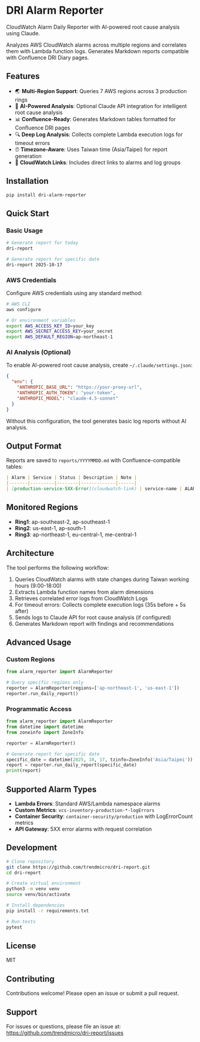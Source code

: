 # DRI Alarm Reporter

CloudWatch Alarm Daily Reporter with AI-powered root cause analysis using Claude.

Analyzes AWS CloudWatch alarms across multiple regions and correlates them with Lambda function logs. Generates Markdown reports compatible with Confluence DRI Diary pages.

## Features

- 🌏 **Multi-Region Support**: Queries 7 AWS regions across 3 production rings
- 🤖 **AI-Powered Analysis**: Optional Claude API integration for intelligent root cause analysis
- 📊 **Confluence-Ready**: Generates Markdown tables formatted for Confluence DRI pages
- 🔍 **Deep Log Analysis**: Collects complete Lambda execution logs for timeout errors
- ⏰ **Timezone-Aware**: Uses Taiwan time (Asia/Taipei) for report generation
- 🔗 **CloudWatch Links**: Includes direct links to alarms and log groups

## Installation

```bash
pip install dri-alarm-reporter
```

## Quick Start

### Basic Usage

```bash
# Generate report for today
dri-report

# Generate report for specific date
dri-report 2025-10-17
```

### AWS Credentials

Configure AWS credentials using any standard method:

```bash
# AWS CLI
aws configure

# Or environment variables
export AWS_ACCESS_KEY_ID=your_key
export AWS_SECRET_ACCESS_KEY=your_secret
export AWS_DEFAULT_REGION=ap-northeast-1
```

### AI Analysis (Optional)

To enable AI-powered root cause analysis, create `~/.claude/settings.json`:
```json
{
  "env": {
    "ANTHROPIC_BASE_URL": "https://your-proxy-url",
    "ANTHROPIC_AUTH_TOKEN": "your-token",
    "ANTHROPIC_MODEL": "claude-4.5-sonnet"
  }
}
```

Without this configuration, the tool generates basic log reports without AI analysis.

## Output Format

Reports are saved to `reports/YYYYMMDD.md` with Confluence-compatible tables:

```markdown
| Alarm | Service | Status | Description | Note |
|-------|---------|--------|-------------|------|
| [production-service-5XX-Error](cloudwatch-link) | service-name | ALARM→OK | AI root cause analysis | AI recommendations |
```

## Monitored Regions

- **Ring1**: ap-southeast-2, ap-southeast-1
- **Ring2**: us-east-1, ap-south-1
- **Ring3**: ap-northeast-1, eu-central-1, me-central-1

## Architecture

The tool performs the following workflow:

1. Queries CloudWatch alarms with state changes during Taiwan working hours (9:00-18:00)
2. Extracts Lambda function names from alarm dimensions
3. Retrieves correlated error logs from CloudWatch Logs
4. For timeout errors: Collects complete execution logs (35s before + 5s after)
5. Sends logs to Claude API for root cause analysis (if configured)
6. Generates Markdown report with findings and recommendations

## Advanced Usage

### Custom Regions

```python
from alarm_reporter import AlarmReporter

# Query specific regions only
reporter = AlarmReporter(regions=['ap-northeast-1', 'us-east-1'])
reporter.run_daily_report()
```

### Programmatic Access

```python
from alarm_reporter import AlarmReporter
from datetime import datetime
from zoneinfo import ZoneInfo

reporter = AlarmReporter()

# Generate report for specific date
specific_date = datetime(2025, 10, 17, tzinfo=ZoneInfo('Asia/Taipei'))
report = reporter.run_daily_report(specific_date)
print(report)
```

## Supported Alarm Types

- **Lambda Errors**: Standard AWS/Lambda namespace alarms
- **Custom Metrics**: `vcs-inventory-production-*-logErrors`
- **Container Security**: `container-security/production` with LogErrorCount metrics
- **API Gateway**: 5XX error alarms with request correlation

## Development

```bash
# Clone repository
git clone https://github.com/trendmicro/dri-report.git
cd dri-report

# Create virtual environment
python3 -m venv venv
source venv/bin/activate

# Install dependencies
pip install -r requirements.txt

# Run tests
pytest
```

## License

MIT

## Contributing

Contributions welcome! Please open an issue or submit a pull request.

## Support

For issues or questions, please file an issue at: https://github.com/trendmicro/dri-report/issues
